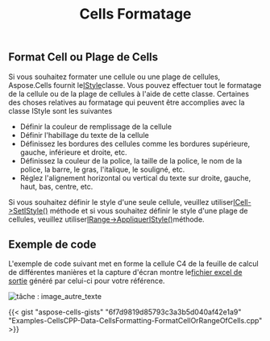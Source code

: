 ﻿---
title: Cells Formatage
type: docs
weight: 50
url: /fr/cpp/cells-formatting/
---
## **Format Cell ou Plage de Cells**
 Si vous souhaitez formater une cellule ou une plage de cellules, Aspose.Cells fournit le[IStyle](https://reference.aspose.com/cells/cpp/class/aspose.cells.i_style)classe. Vous pouvez effectuer tout le formatage de la cellule ou de la plage de cellules à l'aide de cette classe. Certaines des choses relatives au formatage qui peuvent être accomplies avec la classe IStyle sont les suivantes

- Définir la couleur de remplissage de la cellule
- Définir l'habillage du texte de la cellule
- Définissez les bordures des cellules comme les bordures supérieure, gauche, inférieure et droite, etc.
- Définissez la couleur de la police, la taille de la police, le nom de la police, la barre, le gras, l'italique, le souligné, etc.
- Réglez l'alignement horizontal ou vertical du texte sur droite, gauche, haut, bas, centre, etc.

 Si vous souhaitez définir le style d'une seule cellule, veuillez utiliser[ICell->SetIStyle()](https://reference.aspose.com/cells/cpp/class/aspose.cells.i_cell#afa3d5b2aa5e90b286effc9e92de59dd5) méthode et si vous souhaitez définir le style d'une plage de cellules, veuillez utiliser[IRange->AppliquerIStyle()](https://reference.aspose.com/cells/cpp/class/aspose.cells.i_range#aaad6703b803565b674999bbaf5eed3a0)méthode.
## **Exemple de code**
 L'exemple de code suivant met en forme la cellule C4 de la feuille de calcul de différentes manières et la capture d'écran montre le[fichier excel de sortie](21266438.xlsx) généré par celui-ci pour votre référence.

![tâche : image_autre_texte](cells-formatting_1.png)



{{< gist "aspose-cells-gists" "6f7d9819d85793c3a3b5d040af42e1a9" "Examples-CellsCPP-Data-CellsFormatting-FormatCellOrRangeOfCells.cpp" >}}

